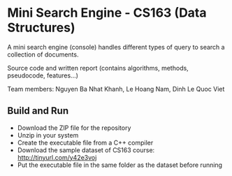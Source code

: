 # Mini Search Engine - CS163 (Data Structures)
A mini search engine (console) handles different types of query to search a collection of documents.

Source code and written report (contains algorithms, methods, pseudocode, features...)

Team members: Nguyen Ba Nhat Khanh, Le Hoang Nam, Dinh Le Quoc Viet

## Build and Run
- Download the ZIP file for the repository
- Unzip in your system
- Create the executable file from a C++ compiler
- Download the sample dataset of CS163 course: http://tinyurl.com/y42e3voj
- Put the executable file in the same folder as the dataset before running
